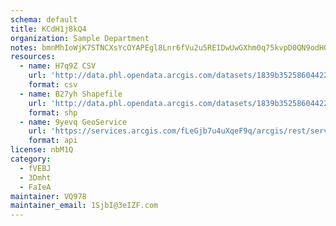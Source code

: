 ```yaml
---
schema: default
title: KCdH1j8kQ4 
organization: Sample Department 
notes: bmnMhIoWjK7STNCXsYcOYAPEgl8Lnr6fVu2u5REIDwUwGXhm0q75kvpD0QN9odHGk14l9ZOZCBpFHtVaeqRPFKszJ y3caUxiSfr 
resources:
  - name: H7q9Z CSV
    url: 'http://data.phl.opendata.arcgis.com/datasets/1839b35258604422b0b520cbb668df0d_0.csv'
    format: csv
  - name: B27yh Shapefile
    url: 'http://data.phl.opendata.arcgis.com/datasets/1839b35258604422b0b520cbb668df0d_0.zip'
    format: shp
  - name: 9yevq GeoService
    url: 'https://services.arcgis.com/fLeGjb7u4uXqeF9q/arcgis/rest/services/Air_Monitoring_Stations/FeatureServer/0/query'
    format: api
license: nbM1Q 
category:
  - fVEBJ 
  - 3Dmht 
  - FaIeA 
maintainer: VQ978  
maintainer_email: 1SjbI@3eIZF.com
---
```

